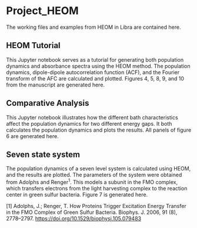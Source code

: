 # Project_HEOM
The working files and examples from HEOM in Libra are contained here.
## HEOM Tutorial
This Jupyter notebook serves as a tutorial for generating both population dynamics and absorbance spectra using the HEOM method. The population dynamics, dipole-dipole autocorrelation function (ACF), and the Fourier transform of the AFC are calculated and plotted. Figures 4, 5, 8, 9, and 10 from the manuscript are generated here.
## Comparative Analysis
This Jupyter notebook illustrates how the different bath characteristics affect the population dynamics for two different energy gaps. It both calculates the population dynamics and plots the results. All panels of figure 6 are generated here.

## Seven state system
The population dynamics of a seven level system is calculated using HEOM, and the results are plotted. The parameters of the system were obtained from Adolphs and Renger<sup>1</sup>. This models a subunit in the FMO complex, which transfers electrons from the light harvesting complex to the reaction center in green sulfur bacteria. Figure 7 is generated here.

[1] Adolphs, J.; Renger, T. How Proteins Trigger Excitation Energy Transfer in the FMO Complex of Green Sulfur Bacteria. Biophys. J. 2006, 91 (8), 2778–2797. https://doi.org/10.1529/biophysj.105.079483
